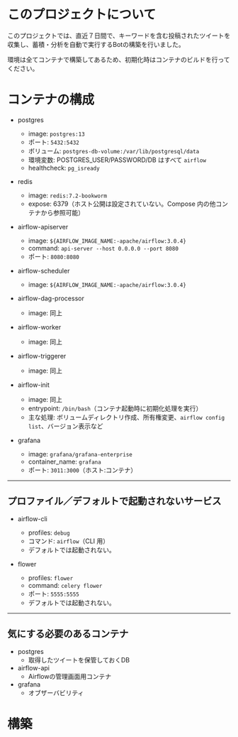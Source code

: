 # このプロジェクトについて
このプロジェクトでは、直近７日間で、キーワードを含む投稿されたツイートを収集し、蓄積・分析を自動で実行するBotの構築を行いました。

環境は全てコンテナで構築してあるため、初期化時はコンテナのビルドを行ってください。


# コンテナの構成
- postgres
  - image: `postgres:13`
  - ポート: `5432:5432`
  - ボリューム: `postgres-db-volume:/var/lib/postgresql/data`
  - 環境変数: POSTGRES_USER/PASSWORD/DB はすべて `airflow`
  - healthcheck: `pg_isready`

- redis
  - image: `redis:7.2-bookworm`
  - expose: 6379（ホスト公開は設定されていない。Compose 内の他コンテナから参照可能）

- airflow-apiserver
  - image: `${AIRFLOW_IMAGE_NAME:-apache/airflow:3.0.4}`
  - command: `api-server --host 0.0.0.0 --port 8080`
  - ポート: `8080:8080`

- airflow-scheduler
  - image: `${AIRFLOW_IMAGE_NAME:-apache/airflow:3.0.4}`

- airflow-dag-processor
  - image: 同上

- airflow-worker
  - image: 同上

- airflow-triggerer
  - image: 同上


- airflow-init
  - image: 同上
  - entrypoint: `/bin/bash`（コンテナ起動時に初期化処理を実行）
  - 主な処理: ボリュームディレクトリ作成、所有権変更、`airflow config list`、バージョン表示など

- grafana
  - image: `grafana/grafana-enterprise`
  - container_name: `grafana`
  - ポート: `3011:3000`（ホスト:コンテナ）

---

## プロファイル／デフォルトで起動されないサービス
- airflow-cli
  - profiles: `debug`
  - コマンド: `airflow`（CLI 用）
  - デフォルトでは起動されない。

- flower
  - profiles: `flower`
  - command: `celery flower`
  - ポート: `5555:5555`
  - デフォルトでは起動されない。

 ---
 
## 気にする必要のあるコンテナ
- postgres
	- 取得したツイートを保管しておくDB
- airflow-api
	- Airflowの管理画面用コンテナ
- grafana
	- オブザーバビリティ

# 構築	
